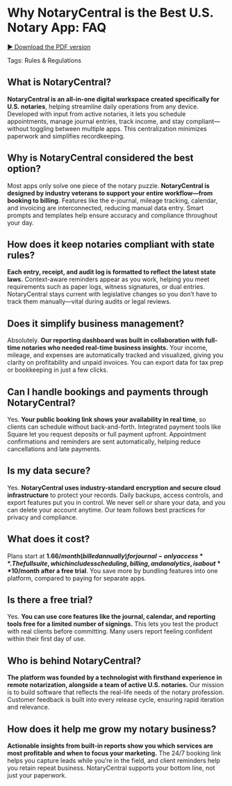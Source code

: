 # Why NotaryCentral is the Best U.S. Notary App: FAQ

[▶︎ Download the PDF version](/blog-pdf/why-notarycentral-is-the-best-app.pdf)

Tags: Rules & Regulations

## What is NotaryCentral?
**NotaryCentral is an all-in-one digital workspace created specifically for U.S. notaries**, helping streamline daily operations from any device. Developed with input from active notaries, it lets you schedule appointments, manage journal entries, track income, and stay compliant—without toggling between multiple apps. This centralization minimizes paperwork and simplifies recordkeeping.

## Why is NotaryCentral considered the best option?
Most apps only solve one piece of the notary puzzle. **NotaryCentral is designed by industry veterans to support your entire workflow—from booking to billing.** Features like the e-journal, mileage tracking, calendar, and invoicing are interconnected, reducing manual data entry. Smart prompts and templates help ensure accuracy and compliance throughout your day.

## How does it keep notaries compliant with state rules?
**Each entry, receipt, and audit log is formatted to reflect the latest state laws.** Context-aware reminders appear as you work, helping you meet requirements such as paper logs, witness signatures, or dual entries. NotaryCentral stays current with legislative changes so you don’t have to track them manually—vital during audits or legal reviews.

## Does it simplify business management?
Absolutely. **Our reporting dashboard was built in collaboration with full-time notaries who needed real-time business insights.** Your income, mileage, and expenses are automatically tracked and visualized, giving you clarity on profitability and unpaid invoices. You can export data for tax prep or bookkeeping in just a few clicks.

## Can I handle bookings and payments through NotaryCentral?
Yes. **Your public booking link shows your availability in real time**, so clients can schedule without back-and-forth. Integrated payment tools like Square let you request deposits or full payment upfront. Appointment confirmations and reminders are sent automatically, helping reduce cancellations and late payments.

## Is my data secure?
Yes. **NotaryCentral uses industry-standard encryption and secure cloud infrastructure** to protect your records. Daily backups, access controls, and export features put you in control. We never sell or share your data, and you can delete your account anytime. Our team follows best practices for privacy and compliance.

## What does it cost?
Plans start at **$1.66/month (billed annually) for journal-only access**. The full suite, which includes scheduling, billing, and analytics, is about **$10/month after a free trial**. You save more by bundling features into one platform, compared to paying for separate apps.

## Is there a free trial?
Yes. **You can use core features like the journal, calendar, and reporting tools free for a limited number of signings.** This lets you test the product with real clients before committing. Many users report feeling confident within their first day of use.

## Who is behind NotaryCentral?
**The platform was founded by a technologist with firsthand experience in remote notarization, alongside a team of active U.S. notaries.** Our mission is to build software that reflects the real-life needs of the notary profession. Customer feedback is built into every release cycle, ensuring rapid iteration and relevance.

## How does it help me grow my notary business?
**Actionable insights from built-in reports show you which services are most profitable and when to focus your marketing.** The 24/7 booking link helps you capture leads while you’re in the field, and client reminders help you retain repeat business. NotaryCentral supports your bottom line, not just your paperwork.

